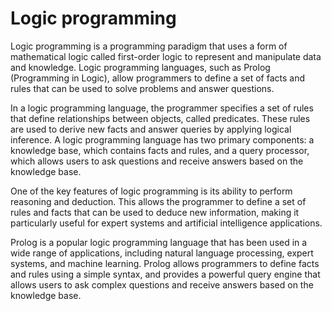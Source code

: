 # Logic programming

Logic programming is a programming paradigm that uses a form of mathematical logic called first-order logic to represent and manipulate data and knowledge. Logic programming languages, such as Prolog (Programming in Logic), allow programmers to define a set of facts and rules that can be used to solve problems and answer questions.

In a logic programming language, the programmer specifies a set of rules that define relationships between objects, called predicates. These rules are used to derive new facts and answer queries by applying logical inference. A logic programming language has two primary components: a knowledge base, which contains facts and rules, and a query processor, which allows users to ask questions and receive answers based on the knowledge base.

One of the key features of logic programming is its ability to perform reasoning and deduction. This allows the programmer to define a set of rules and facts that can be used to deduce new information, making it particularly useful for expert systems and artificial intelligence applications.

Prolog is a popular logic programming language that has been used in a wide range of applications, including natural language processing, expert systems, and machine learning. Prolog allows programmers to define facts and rules using a simple syntax, and provides a powerful query engine that allows users to ask complex questions and receive answers based on the knowledge base.
